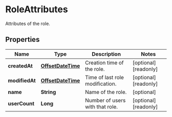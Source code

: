 

# RoleAttributes

Attributes of the role.
## Properties

Name | Type | Description | Notes
------------ | ------------- | ------------- | -------------
**createdAt** | [**OffsetDateTime**](OffsetDateTime.md) | Creation time of the role. |  [optional] [readonly]
**modifiedAt** | [**OffsetDateTime**](OffsetDateTime.md) | Time of last role modification. |  [optional] [readonly]
**name** | **String** | Name of the role. |  [optional]
**userCount** | **Long** | Number of users with that role. |  [optional] [readonly]



